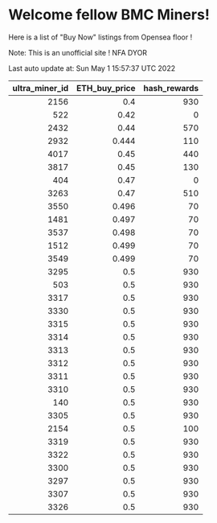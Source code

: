 # Welcome fellow BMC Miners!
Here is a list of "Buy Now" listings from Opensea floor !

Note: This is an unofficial site ! NFA DYOR


Last auto update at: Sun May  1 15:57:37 UTC 2022


|   ultra_miner_id |   ETH_buy_price |   hash_rewards |
|-----------------:|----------------:|---------------:|
|             2156 |           0.4   |            930 |
|              522 |           0.42  |              0 |
|             2432 |           0.44  |            570 |
|             2932 |           0.444 |            110 |
|             4017 |           0.45  |            440 |
|             3817 |           0.45  |            130 |
|              404 |           0.47  |              0 |
|             3263 |           0.47  |            510 |
|             3550 |           0.496 |             70 |
|             1481 |           0.497 |             70 |
|             3537 |           0.498 |             70 |
|             1512 |           0.499 |             70 |
|             3549 |           0.499 |             70 |
|             3295 |           0.5   |            930 |
|              503 |           0.5   |            930 |
|             3317 |           0.5   |            930 |
|             3330 |           0.5   |            930 |
|             3315 |           0.5   |            930 |
|             3314 |           0.5   |            930 |
|             3313 |           0.5   |            930 |
|             3312 |           0.5   |            930 |
|             3311 |           0.5   |            930 |
|             3310 |           0.5   |            930 |
|              140 |           0.5   |            930 |
|             3305 |           0.5   |            930 |
|             2154 |           0.5   |            100 |
|             3319 |           0.5   |            930 |
|             3322 |           0.5   |            930 |
|             3300 |           0.5   |            930 |
|             3297 |           0.5   |            930 |
|             3307 |           0.5   |            930 |
|             3326 |           0.5   |            930 |